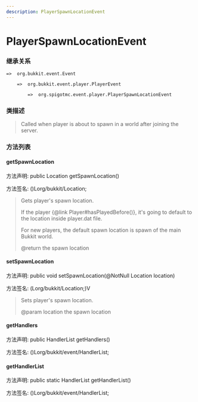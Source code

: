```yaml
---
description: PlayerSpawnLocationEvent
---
```


# PlayerSpawnLocationEvent

### 继承关系

    =>  org.bukkit.event.Event

        =>  org.bukkit.event.player.PlayerEvent

            =>  org.spigotmc.event.player.PlayerSpawnLocationEvent

### 类描述

> Called when player is about to spawn in a world after joining the server.

### 方法列表

#### getSpawnLocation

方法声明: public Location getSpawnLocation()

方法签名: ()Lorg/bukkit/Location;

> Gets player's spawn location.
>
> If the player {@link Player#hasPlayedBefore()}, it's going to default to the location inside player.dat file.
>
> For new players, the default spawn location is spawn of the main Bukkit world.
>
> @return the spawn location

#### setSpawnLocation

方法声明: public void setSpawnLocation(@NotNull Location location)

方法签名: (Lorg/bukkit/Location;)V

> Sets player's spawn location.
>
> @param location the spawn location

#### getHandlers

方法声明: public HandlerList getHandlers()

方法签名: ()Lorg/bukkit/event/HandlerList;

#### getHandlerList

方法声明: public static HandlerList getHandlerList()

方法签名: ()Lorg/bukkit/event/HandlerList;